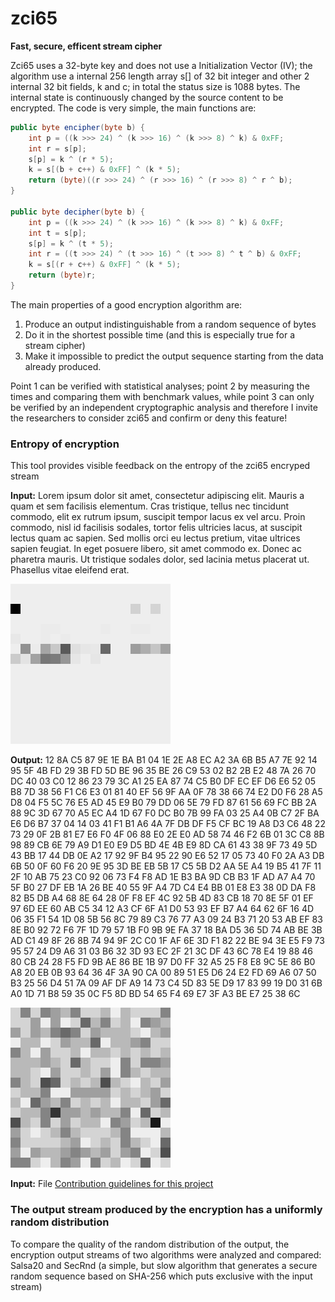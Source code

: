 # zci65
**Fast, secure, efficent stream cipher**

Zci65 uses a 32-byte key and does not use a Initialization Vector (IV); the algorithm use a internal 256 length array s[] of 32 bit integer and other 2 internal 32 bit fields, k and c; in total the status size is 1088 bytes.
The internal state is continuously changed by the source content to be encrypted.
The code is very simple, the main functions are:
```java	
public byte encipher(byte b) {
	int p = ((k >>> 24) ^ (k >>> 16) ^ (k >>> 8) ^ k) & 0xFF;
	int r = s[p];
	s[p] = k ^ (r * 5);
	k = s[(b + c++) & 0xFF] ^ (k * 5);
	return (byte)((r >>> 24) ^ (r >>> 16) ^ (r >>> 8) ^ r ^ b);
}

public byte decipher(byte b) {
	int p = ((k >>> 24) ^ (k >>> 16) ^ (k >>> 8) ^ k) & 0xFF;
	int t = s[p];
	s[p] = k ^ (t * 5);
	int r = ((t >>> 24) ^ (t >>> 16) ^ (t >>> 8) ^ t ^ b) & 0xFF;
	k = s[(r + c++) & 0xFF] ^ (k * 5);
	return (byte)r;
}
```
The main properties of a good encryption algorithm are:

1. Produce an output indistinguishable from a random sequence of bytes 
2. Do it in the shortest possible time (and this is especially true for a stream cipher) 
3. Make it impossible to predict the output sequence starting from the data already produced.

Point 1 can be verified with statistical analyses; point 2 by measuring the times and comparing them with benchmark values, while point 3 can only be verified by an independent cryptographic analysis and therefore I invite the researchers to consider zci65 and confirm or deny this feature!

### Entropy of encryption
This tool provides visible feedback on the entropy of the zci65 encryped stream

**Input:** Lorem ipsum dolor sit amet, consectetur adipiscing elit. Mauris a quam et sem facilisis elementum. Cras tristique, tellus nec tincidunt commodo, elit ex rutrum ipsum, suscipit tempor lacus ex vel arcu. Proin commodo, nisl id facilisis sodales, tortor felis ultricies lacus, at suscipit lectus quam ac sapien. Sed mollis orci eu lectus pretium, vitae ultrices sapien feugiat. In eget posuere libero, sit amet commodo ex. Donec ac pharetra mauris. Ut tristique sodales dolor, sed lacinia metus placerat ut. Phasellus vitae eleifend erat.

![Alt Text](https://raw.githubusercontent.com/matteo65/zci65/main/Resource/lorem_ipsum_txt.png)

**Output:** 12 8A C5 87 9E 1E BA B1 04 1E 2E A8 EC A2 3A 6B B5 A7 7E 92 14 95 5F 4B FD 29 3B FD 5D BE 96 35 BE 26 C9 53 02 B2 2B E2 48 7A 26 70 DC 40 03 C0 12 86 23 79 3C A1 25 EA 87 74 C5 B0 DF EC EF D6 E6 52 05 B8 7D 38 56 F1 C6 E3 01 81 40 EF 56 9F AA 0F 78 38 66 74 E2 D0 F6 28 A5 D8 04 F5 5C 76 E5 AD 45 E9 B0 79 DD 06 5E 79 FD 87 61 56 69 FC BB 2A 88 9C 3D 67 70 A5 EC A4 1D 67 F0 DC B0 7B 99 FA 03 25 A4 0B C7 2F BA E6 D6 B7 37 04 14 03 41 F1 B1 A6 4A 7F DB DF F5 CF BC 19 A8 D3 C6 48 22 73 29 0F 2B 81 E7 E6 F0 4F 06 88 E0 2E E0 AD 58 74 46 F2 6B 01 3C C8 8B 98 89 CB 6E 79 A9 D1 E0 E9 D5 BD 4E 4B E9 8D CA 61 43 38 9F 73 49 5D 43 BB 17 44 DB 0E A2 17 92 9F B4 95 22 90 E6 52 17 05 73 40 F0 2A A3 DB 6B 50 0F 60 F6 20 9E 95 3D BE EB 5B 17 C5 5B D2 AA 5E A4 19 B5 41 7F 11 2F 10 AB 75 23 C0 92 06 73 F4 F8 AD 1E B3 BA 9D CB B3 1F AD A7 A4 70 5F B0 27 DF EB 1A 26 BE 40 55 9F A4 7D C4 E4 BB 01 E8 E3 38 0D DA F8 82 B5 DB A4 68 8E 64 28 0F F8 EF 4C 92 5B 4D 83 CB 18 70 8E 5F 01 EF 97 6D EE 60 AB C5 34 12 A3 CF 6F A1 D0 53 93 EF B7 A4 64 62 6F 16 4D 06 35 F1 54 1D 08 5B 56 8C 79 89 C3 76 77 A3 09 24 B3 71 20 53 AB EF 83 8E B0 92 72 F6 7F 1D 79 57 1B F0 9B 9E FA 37 18 BA D5 36 5D 74 AB BE 3B AD C1 49 8F 26 8B 74 94 9F 2C C0 1F AF 6E 3D F1 82 22 BE 94 3E E5 F9 73 95 57 24 D9 A6 31 03 B6 32 3D 93 EC 2F 21 3C DF 43 6C 78 E4 19 88 46 80 CB 24 28 F5 FD 9B AE 86 BE 1B 97 D0 FF 32 A5 25 F8 E8 9C 5E 86 B0 A8 20 EB 0B 93 64 36 4F 3A 90 CA 00 89 51 E5 D6 24 E2 FD 69 A6 07 50 B3 25 56 D4 51 7A 09 AF DF A9 14 73 C4 5D 83 5E D9 17 83 99 19 D0 31 6B A0 1D 71 B8 59 35 0C F5 8D BD 54 65 F4 69 E7 3F A3 BE E7 25 38 6C

![Alt Text](https://raw.githubusercontent.com/matteo65/zci65/main/Resource/lorem_ipsum_zci65.png)

**Input:** File [Contribution guidelines for this project](Resource/shakespeare_romeo-and-juliet.pdf)

### The output stream produced by the encryption has a uniformly random distribution
To compare the quality of the random distribution of the output, the encryption output streams of two algorithms were analyzed and compared: Salsa20 and SecRnd (a simple, but slow algorithm that generates a secure random sequence based on SHA-256 which puts exclusive with the input stream)


